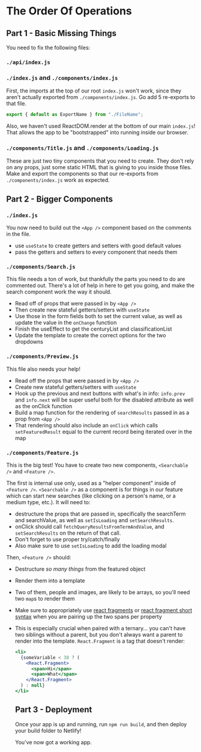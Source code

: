 # The Order Of Operations

## Part 1 - Basic Missing Things

You need to fix the following files:

### `./api/index.js`

<!-- You need to set your API key! -->

### `./index.js` and `./components/index.js`

First, the imports at the top of our root `index.js` won't work, since they aren't actually exported from `./components/index.js`. Go add 5 re-exports to that file.

<!-- DID THIS -->

```js
export { default as ExportName } from "./FileName";
```

<!-- DID THIS -->

Also, we haven't used ReactDOM.render at the bottom of our main `index.js`! That allows the app to be "bootstrapped" into running inside our browser.

### `./components/Title.js` and `./components/Loading.js`

These are just two tiny components that you need to create. They don't rely on any props, just some static HTML that is giving to you inside those files. Make and export the components so that our re-exports from `./components/index.js` work as expected.

## Part 2 - Bigger Components

### `./index.js`

You now need to build out the `<App />` component based on the comments in the file.

- use `useState` to create getters and setters with good default values
- pass the getters and setters to every component that needs them

### `./components/Search.js`

This file needs a ton of work, but thankfully the parts you need to do are commented out. There's a lot of help in here to get you going, and make the search component work the way it should.

- Read off of props that were passed in by `<App />`
- Then create new stateful getters/setters with `useState`
- Use those in the form fields both to set the current value, as well as update the value in the `onChange` function
- Finish the useEffect to get the centuryList and classificationList
- Update the template to create the correct options for the two dropdowns

### `./components/Preview.js`

This file also needs your help!

- Read off the props that were passed in by `<App />`
- Create new stateful getters/setters with `useState`
- Hook up the previous and next buttons with what's in info: `info.prev` and `info.next` will be super useful both for the disabled attribute as well as the onClick function
- Build a map function for the rendering of `searchResults` passed in as a prop from `<App />`
- That rendering should also include an `onClick` which calls `setFeaturedResult` equal to the current record being iterated over in the map

### `./components/Feature.js`

This is the big test! You have to create two new components, `<Searchable />` and `<Feature />`.

The first is internal use only, used as a "helper component" inside of `<Feature />`. `<Searchable />` as a component is for things in our feature which can start new searches (like clicking on a person's name, or a medium type, etc.). It will need to:

- destructure the props that are passed in, specifically the searchTerm and searchValue, as well as `setIsLoading` and `setSearchResults`.
- onClick should call `fetchQueryResultsFromTermAndValue`, and `setSearchResults` on the return of that call.
- Don't forget to use proper try/catch/finally
- Also make sure to use `setIsLoading` to add the loading modal

Then, `<Feature />` should:

- Destructure _so many things_ from the featured object
- Render them into a template
- Two of them, people and images, are likely to be arrays, so you'll need two `map`s to render them
- Make sure to appropriately use [react fragments](https://reactjs.org/docs/fragments.html) or [react fragment short syntax](https://reactjs.org/docs/fragments.html#short-syntax) when you are pairing up the two spans per property
- This is especially crucial when paired with a ternary... you can't have two siblings without a parent, but you don't always want a parent to render into the template. `React.Fragment` is a tag that doesn't render:

  ```jsx
  <li>
    {someVariable < 38 ? (
      <React.Fragment>
        <span>Hi</span>
        <span>What</span>
      </React.Fragment>
    ) : null}
  </li>
  ```

  ## Part 3 - Deployment

  Once your app is up and running, run `npm run build`, and then deploy your build folder to Netlify!

  You've now got a working app.

